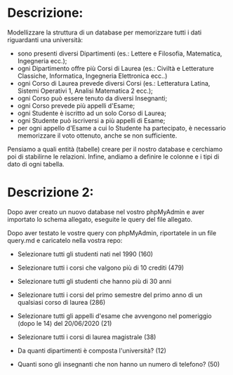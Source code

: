 # Descrizione: 

 Modellizzare la struttura di un database per memorizzare tutti i dati riguardanti una università:

- sono presenti diversi Dipartimenti (es.: Lettere e Filosofia, Matematica, Ingegneria ecc.);
- ogni Dipartimento offre più Corsi di Laurea (es.: Civiltà e Letterature Classiche, Informatica, Ingegneria Elettronica ecc..)
- ogni Corso di Laurea prevede diversi Corsi (es.: Letteratura Latina, Sistemi Operativi 1, Analisi Matematica 2 ecc.);
- ogni Corso può essere tenuto da diversi Insegnanti;
- ogni Corso prevede più appelli d'Esame;
- ogni Studente è iscritto ad un solo Corso di Laurea;
- ogni Studente può iscriversi a più appelli di Esame;
- per ogni appello d'Esame a cui lo Studente ha partecipato, è necessario memorizzare il voto ottenuto, anche se non sufficiente.


Pensiamo a quali entità (tabelle) creare per il nostro database e cerchiamo poi di stabilirne le relazioni. Infine, andiamo a definire le colonne e i tipi di dato di ogni tabella.

# Descrizione 2:

Dopo aver creato un nuovo database nel vostro phpMyAdmin e aver importato lo schema allegato, eseguite le query del file allegato.


Dopo aver testato le vostre query con phpMyAdmin, riportatele in un file query.md e caricatelo nella vostra repo: 

- Selezionare tutti gli studenti nati nel 1990 (160)

- Selezionare tutti i corsi che valgono più di 10 crediti (479)

- Selezionare tutti gli studenti che hanno più di 30 anni

- Selezionare tutti i corsi del primo semestre del primo anno di un qualsiasi corso di laurea (286)

- Selezionare tutti gli appelli d'esame che avvengono nel pomeriggio (dopo le 14) del 20/06/2020 (21)

- Selezionare tutti i corsi di laurea magistrale (38)

- Da quanti dipartimenti è composta l'università? (12)

- Quanti sono gli insegnanti che non hanno un numero di telefono? (50)
